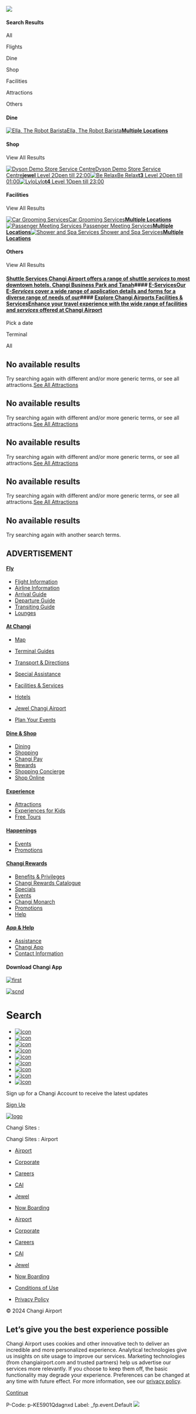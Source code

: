 ![](https://uid.mediacorp.sg/api/mepixel.gif?action=trackPage&uid=9d6e39fc-782e-443e-a14f-85297f2946ac&network=changiairport&eventType=trackPage&url=https%3A%2F%2Fwww.changiairport.com%2Fen%2Fsearch.html%3FsearchTerm%3DServices&referrer=&title=Search&userAgent=Mozilla%2F5.0%20\(X11%3B%20CrOS%20x86_64%2014541.0.0\)%20AppleWebKit%2F537.36%20\(KHTML%2C%20like%20Gecko\)%20Chrome%2F119.0.6045.199%20Safari%2F605.1.15%20Edg%2F117.0.2045.47&date=1734671394002)

#### Search Results

All

Flights

Dine

Shop

Facilities

Attractions

Others

#### Dine

[![Ella, The Robot Barista](https://top.changiairport.com/content/dam/cag-top-v2/shop/acd/eric/ella/Logo_\(240x240px\).jpg)Ella, The Robot Barista**Multiple Locations**](https://www.changiairport.com/en/dine-and-shop/dining-directory/dine-detail.ella--the-robot-barista.html)

#### Shop

View All Results

[![Dyson Demo Store Service Centre](https://top.changiairport.com/content/dam/ichangi/images/tenants/shop/dyson-demo-store-service-centre/logo_Dyson_80x80.jpg)Dyson Demo Store Service Centre**jewel** Level 2Open till 22:00](https://www.changiairport.com/en/dine-and-shop/shop-directory/shop-detail.dyson-jewel.html)[![Be Relax](https://top.changiairport.com/content/dam/cag-top-v2/shop/acd/eric/be-relax/Be-Relax-logo.jpg)Be Relax**t3** Level 2Open till 01:00](https://www.changiairport.com/en/dine-and-shop/shop-directory/shop-detail.be-relax.html)[![Lylo](https://top.changiairport.com/content/dam/cag-top-v2/shop/lcd/lylo/Logo.png)Lylo**t4** Level 1Open till 23:00](https://www.changiairport.com/en/dine-and-shop/shop-directory/shop-detail.shop-1724825245193.html)

#### Facilities

View All Results

[![Car Grooming Services](https://changiairport.scene7.com/is/image/changiairport/cars-international:1by1?wid=110&hei=110&qlt=85,0&resMode=sharp2)Car Grooming Services**Multiple Locations**](https://www.changiairport.com/en/airport/at-changi/facilities-and-services-directory/car-grooming-services.html)[![Passenger Meeting Services](https://changiairport.scene7.com/is/image/changiairport/passengerservices:1by1?wid=110&hei=110&qlt=85,0&resMode=sharp2) Passenger Meeting Services**Multiple Locations**](https://www.changiairport.com/en/airport/at-changi/facilities-and-services-directory/passenger-meeting-services.html)[![Shower and Spa Services](https://changiairport.scene7.com/is/image/changiairport/dt-fs-shower_spa_services:1by1?wid=110&hei=110&qlt=85,0&resMode=sharp2) Shower and Spa Services**Multiple Locations**](https://www.changiairport.com/en/airport/at-changi/facilities-and-services-directory/shower-and-spa-services.html)

#### Others

View All Results

#### [Shuttle Services Changi Airport offers a range of shuttle _services_ to most downtown hotels, Changi Business Park and Tanah](/en/airport/at-changi/transport-and-directions/shuttle-bus-schedule.html)#### [E-ServicesOur E-_Services_ cover a wide range of application details and forms for a diverse range of needs of our](/en/corporate/resources/forms-and-manuals.html)#### [Explore Changi Airports Facilities & ServicesEnhance your travel experience with the wide range of facilities and _services_ offered at Changi Airport](/en/airport/at-changi/facilities-and-services-directory.html)

Pick a date

Terminal

All

## No available results

Try searching again with different and/or more generic terms, or see all attractions.[See All Attractions](https://www.changiairport.com/en/experience/attractions-directory.html)

## No available results

Try searching again with different and/or more generic terms, or see all attractions.[See All Attractions](https://www.changiairport.com/en/experience/attractions-directory.html)

## No available results

Try searching again with different and/or more generic terms, or see all attractions.[See All Attractions](https://www.changiairport.com/en/experience/attractions-directory.html)

## No available results

Try searching again with different and/or more generic terms, or see all attractions.[See All Attractions](https://www.changiairport.com/en/experience/attractions-directory.html)

## No available results

Try searching again with another search terms.

## ADVERTISEMENT

#### [Fly](/en/fly.html)

  * [ Flight Information ](https://www.changiairport.com/en/fly/flight-information.html)
  * [ Airline Information ](https://www.changiairport.com/en/fly/airline-information.html)
  * [ Arrival Guide ](https://www.changiairport.com/en/fly/arrival-guide.html)
  * [ Departure Guide ](https://www.changiairport.com/en/fly/departure-guide.html)
  * [ Transiting Guide ](https://www.changiairport.com/en/fly/transit-guide.html)
  * [ Lounges ](https://www.changiairport.com/en/fly/lounges.html)



#### [At Changi](/en/at-changi.html)

  * [ Map ](https://www.changiairport.com/en/at-changi/map.html)
  * [ Terminal Guides ](https://www.changiairport.com/en/at-changi/terminal-guides.html)
  * [ Transport & Directions ](https://www.changiairport.com/en/at-changi/transport-and-directions.html)


  * [ Special Assistance ](https://www.changiairport.com/en/at-changi/special-assistance.html)
  * [ Facilities & Services ](https://www.changiairport.com/en/at-changi/facilities-and-services-directory.html)
  * [ Hotels ](https://www.changiairport.com/en/at-changi/facilities-and-services-directory.html?category=hotels)
  * [ Jewel Changi Airport ](https://www.jewelchangiairport.com/)
  * [ Plan Your Events ](https://www.changiairport.com/en/at-changi/plan-your-events.html)



#### [Dine & Shop](/en/dine-and-shop.html)

  * [ Dining ](https://www.changiairport.com/en/dine-and-shop/dining-directory.html)
  * [ Shopping ](https://www.changiairport.com/en/dine-and-shop/shop-directory.html)
  * [ Changi Pay ](https://www.changiairport.com/en/help/changi-app/changi-pay.html)
  * [ Rewards ](https://www.changiairport.com/en/rewards.html)
  * [ Shopping Concierge ](https://www.changiairport.com/en/dine-and-shop/shopping-concierge.html)
  * [ Shop Online ](https://www.ishopchangi.com/en/home)



#### [Experience](/en/experience.html)

  * [ Attractions ](https://www.changiairport.com/en/experience/attractions-directory.html)
  * [ Experiences for Kids ](https://www.changiairport.com/en/experience/kids.html)
  * [ Free Tours ](https://www.changiairport.com/en/experience/free-tours.html)



#### [Happenings](/en/happenings.html)

  * [ Events ](https://www.changiairport.com/en/happenings/events-directory.html)
  * [ Promotions ](https://www.changiairport.com/en/happenings/promotions.html)



#### [Changi Rewards](/en/rewards.html)

  * [ Benefits & Privileges ](https://www.changiairport.com/en/rewards/benefits-and-privileges.html)
  * [ Changi Rewards Catalogue ](https://www.changiairport.com/en/rewards/catalogue.html)
  * [ Specials ](https://www.changiairport.com/en/rewards/members-special.html)
  * [ Events ](https://www.changiairport.com/en/rewards/members-events.html)
  * [ Changi Monarch ](https://www.changiairport.com/en/rewards/monarch.html)
  * [ Promotions ](https://www.changiairport.com/en/happenings/promotions.html)
  * [ Help ](https://www.changiairport.com/en/help.html)



#### [App & Help](/en/help.html)

  * [ Assistance ](https://www.changiairport.com/en/help/assistance.html)
  * [ Changi App ](https://www.changiairport.com/en/help/changi-app.html)
  * [ Contact Information ](https://www.changiairport.com/en/help/contact-us.html)



#### Download Changi App

[ ![first](/content/dam/changiairport/common/footer/AppStore.svg) ](https://apps.apple.com/sg/app/ichangi/id391730848)

[ ![scnd](/content/dam/changiairport/common/footer/GooglePlay.svg) ](https://play.google.com/store/apps/details?id=com.changiairport.cagapp)

# Search

  * [ ![icon](/content/dam/changiairport/common/footer/facebook-app-symbol.svg) ](https://www.facebook.com/changiairport)
  * [ ![icon](/content/dam/changiairport/common/footer/instagram.svg) ](http://instagram.com/changiairport)
  * [ ![icon](/content/dam/changiairport/common/footer/linkedin.svg) ](https://www.linkedin.com/company/changiairportgroup)
  * [ ![icon](/content/dam/changiairport/common/footer/telegram.svg) ](https://bit.ly/2xQwNT8)
  * [ ![icon](/content/dam/changiairport/common/footer/Icon-tiktok\(resized\).png) ](https://www.tiktok.com/@changiairport?lang=en)
  * [ ![icon](/content/dam/changiairport/common/footer/Icon-x\(resized\).png) ](https://x.com/changiairport)
  * [ ![icon](/content/dam/changiairport/common/footer/youtube.svg) ](https://www.youtube.com/c/changiairport)
  * [ ![icon](/content/dam/changiairport/common/footer/sina-weibo.svg) ](https://weibo.com/changiairport)
  * [ ![icon](/content/dam/changiairport/common/footer/icon.svg) ](https://www.xiaohongshu.com/user/profile/5e15eed30000000001001063)



Sign up for a Changi Account to receive the latest updates

[ Sign Up ](/en/rewards/dashboard.html)

[ ![logo](/content/dam/changiairport/common/header/logo-light.png) ](https://www.changiairport.com/en.html)

Changi Sites :

Changi Sites : Airport

  * [ Airport ](https://www.changiairport.com/en.html)
  * [ Corporate ](https://www.changiairport.com/en/corporate.html)
  * [ Careers ](https://www.changiairport.com/en/careers.html)
  * [ CAI ](https://www.changiairport.com/en/cai.html)
  * [ Jewel ](https://www.jewelchangiairport.com/)
  * [ Now Boarding ](https://nowboarding.changiairport.com)



  * [ Airport ](https://www.changiairport.com/en.html)
  * [ Corporate ](https://www.changiairport.com/en/corporate.html)
  * [ Careers ](https://www.changiairport.com/en/careers.html)
  * [ CAI ](https://www.changiairport.com/en/cai.html)
  * [ Jewel ](https://www.jewelchangiairport.com/)
  * [ Now Boarding ](https://nowboarding.changiairport.com)



  * [ Conditions of Use ](https://www.changiairport.com/en/conditions-of-use.html)
  * [ Privacy Policy ](https://www.changiairport.com/en/privacy-policy.html)



© 2024 Changi Airport

## Let’s give you the best experience possible

Changi Airport uses cookies and other innovative tech to deliver an incredible and more personalized experience. Analytical technologies give us insights on site usage to improve our services. Marketing technologies (from changiairport.com and trusted partners) help us advertise our services more relevantly. If you choose to keep them off, the basic functionality may degrade your experience. Preferences can be changed at any time with future effect. For more information, see our [privacy policy](/en/privacy-policy.html).

[ Continue ](#)

P-Code: p-KE5901Qdagnxd Label: _fp.event.Default ![](https://adservice.google.com/ddm/fls/z/dc_pre=CLTuuMLKtYoDFUezrAId3joGKA;src=6071807;type=singa0;cat=chang0;ord=5368655612274;npa=0;auiddc=*;ps=1;pcor=1634588241;uaa=x64;uab=64;uafvl=Google%2520Chrome%3B131.0.6778.69%7CChromium%3B131.0.6778.69%7CNot_A%2520Brand%3B24.0.0.0;uamb=0;uam=;uap=Windows;uapv=;uaw=0;pscdl=noapi;frm=0;gtm=45fe4cc1v9179913464z877173646za201zb77173646;gcd=13l3l3l3l1l1;dma=0;tag_exp=101925629~102067555~102067808~102081485~102198178;epver=2;~oref=https%3A%2F%2Fwww.changiairport.com%2Fen%2Fsearch.html%3FsearchTerm%3DServices)
